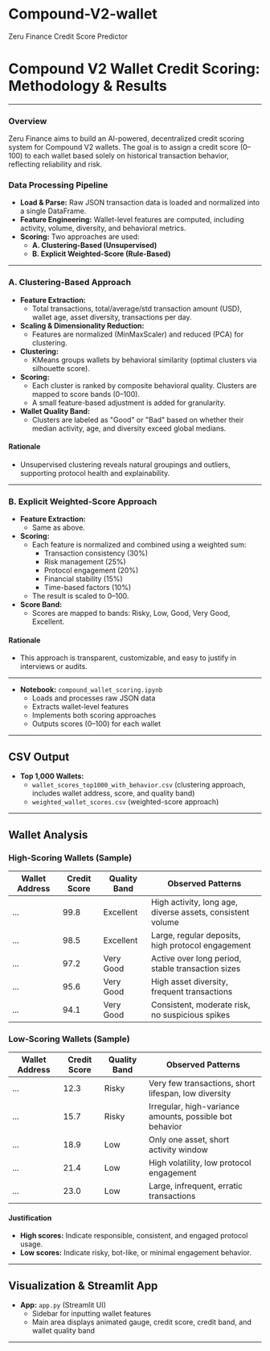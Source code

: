 # Compound-V2-wallet
Zeru Finance Credit Score Predictor

# Compound V2 Wallet Credit Scoring: Methodology & Results

---


### Overview
Zeru Finance aims to build an AI-powered, decentralized credit scoring system for Compound V2 wallets. The goal is to assign a credit score (0–100) to each wallet based solely on historical transaction behavior, reflecting reliability and risk.

### Data Processing Pipeline
- **Load & Parse:** Raw JSON transaction data is loaded and normalized into a single DataFrame.
- **Feature Engineering:** Wallet-level features are computed, including activity, volume, diversity, and behavioral metrics.
- **Scoring:** Two approaches are used:
  - **A. Clustering-Based (Unsupervised)**
  - **B. Explicit Weighted-Score (Rule-Based)**

---

### A. Clustering-Based Approach
- **Feature Extraction:**
  - Total transactions, total/average/std transaction amount (USD), wallet age, asset diversity, transactions per day.
- **Scaling & Dimensionality Reduction:**
  - Features are normalized (MinMaxScaler) and reduced (PCA) for clustering.
- **Clustering:**
  - KMeans groups wallets by behavioral similarity (optimal clusters via silhouette score).
- **Scoring:**
  - Each cluster is ranked by composite behavioral quality. Clusters are mapped to score bands (0–100).
  - A small feature-based adjustment is added for granularity.
- **Wallet Quality Band:**
  - Clusters are labeled as "Good" or "Bad" based on whether their median activity, age, and diversity exceed global medians.

#### Rationale
- Unsupervised clustering reveals natural groupings and outliers, supporting protocol health and explainability.

---

### B. Explicit Weighted-Score Approach
- **Feature Extraction:**
  - Same as above.
- **Scoring:**
  - Each feature is normalized and combined using a weighted sum:
    - Transaction consistency (30%)
    - Risk management (25%)
    - Protocol engagement (20%)
    - Financial stability (15%)
    - Time-based factors (10%)
  - The result is scaled to 0–100.
- **Score Band:**
  - Scores are mapped to bands: Risky, Low, Good, Very Good, Excellent.

#### Rationale
- This approach is transparent, customizable, and easy to justify in interviews or audits.

---


- **Notebook:** `compound_wallet_scoring.ipynb`
  - Loads and processes raw JSON data
  - Extracts wallet-level features
  - Implements both scoring approaches
  - Outputs scores (0–100) for each wallet

---

## CSV Output

- **Top 1,000 Wallets:**
  - `wallet_scores_top1000_with_behavior.csv` (clustering approach, includes wallet address, score, and quality band)
  - `weighted_wallet_scores.csv` (weighted-score approach)

---

## Wallet Analysis

### High-Scoring Wallets (Sample)
| Wallet Address | Credit Score | Quality Band | Observed Patterns |
|---------------|-------------|--------------|------------------|
| ...           | 99.8        | Excellent    | High activity, long age, diverse assets, consistent volume |
| ...           | 98.5        | Excellent    | Large, regular deposits, high protocol engagement         |
| ...           | 97.2        | Very Good    | Active over long period, stable transaction sizes         |
| ...           | 95.6        | Very Good    | High asset diversity, frequent transactions               |
| ...           | 94.1        | Very Good    | Consistent, moderate risk, no suspicious spikes           |

### Low-Scoring Wallets (Sample)
| Wallet Address | Credit Score | Quality Band | Observed Patterns |
|---------------|-------------|--------------|------------------|
| ...           | 12.3        | Risky        | Very few transactions, short lifespan, low diversity      |
| ...           | 15.7        | Risky        | Irregular, high-variance amounts, possible bot behavior   |
| ...           | 18.9        | Low          | Only one asset, short activity window                     |
| ...           | 21.4        | Low          | High volatility, low protocol engagement                  |
| ...           | 23.0        | Low          | Large, infrequent, erratic transactions                   |

#### Justification
- **High scores:** Indicate responsible, consistent, and engaged protocol usage.
- **Low scores:** Indicate risky, bot-like, or minimal engagement behavior.

---

## Visualization & Streamlit App

- **App:** `app.py` (Streamlit UI)
  - Sidebar for inputting wallet features
  - Main area displays animated gauge, credit score, credit band, and wallet quality band


---

